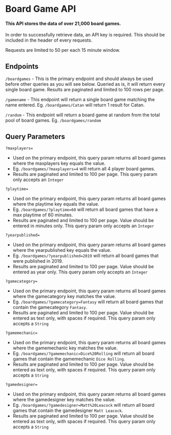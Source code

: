 # Board Game API

#### This API stores the data of over 21,000 board games.

In order to successfully retrieve data, an API key is required. This should be included in the header of every requests.

Requests are limited to 50 per each 15 minute window.

## Endpoints

`/boardgames` - This is the primary endpoint and should always be used before other queries as you will see below. Queried as is, it will return every single board game. Results are paginated and limited to 100 rows per page.

`/gamename` - This endpoint will return a single board game matching the name entered. Eg. `/boardgames/Catan` will return 1 result for Catan.

`/random` - This endpoint will return a board game at random from the total pool of board games. Eg. `/boardgames/random`

## Query Parameters

`?maxplayers=`

- Used on the primary endpoint, this query param returns all board games where the maxplayers key equals the value.
- Eg. `/boardgames/?maxplayers=4` will return all 4 player board games.
- Results are paginated and limited to 100 per page. This query param only accepts an `Integer`

`?playtime=`

- Used on the primary endpoint, this query param returns all board games where the playtime key equals the value.
- Eg. `/boardgames/?playtime=60` will return all board games that have a max playtime of 60 minutes.
- Results are paginated and limited to 100 per page. Value should be entered in minutes only. This query param only accepts an `Integer`

`?yearpublished=`

- Used on the primary endpoint, this query param returns all board games where the yearpublished key equals the value.
- Eg. `/boardgames/?yearpublished=2019` will return all board games that were published in 2019.
- Results are paginated and limited to 100 per page. Value should be entered as year only. This query param only accepts an `Integer`

`?gamecategory=`

- Used on the primary endpoint, this query param returns all board games where the gamecategory key matches the value.
- Eg. `/boardgames/?gamecategory=Fantasy` will return all board games that contain the gamecategory `Fantasy`.
- Results are paginated and limited to 100 per page. Value should be entered as text only, with spaces if required. This query param only accepts a `String`

`?gamemechanic=`

- Used on the primary endpoint, this query param returns all board games where the gamemechanic key matches the value.
- Eg. `/boardgames/?gamemechanic=Dice%20Rolling` will return all board games that contain the gamemechanic `Dice Rolling`.
- Results are paginated and limited to 100 per page. Value should be entered as text only, with spaces if required. This query param only accepts a `String`

`?gamedesigner=`

- Used on the primary endpoint, this query param returns all board games where the gamedesigner key matches the value.
- Eg. `/boardgames/?gamedesigner=Matt%20Leacock` will return all board games that contain the gamedesigner `Matt Leacock`.
- Results are paginated and limited to 100 per page. Value should be entered as text only, with spaces if required. This query param only accepts a `String`
